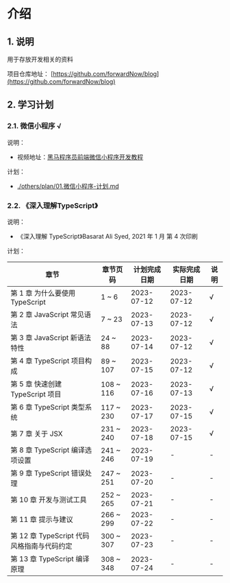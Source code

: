 # 介绍

## 1. 说明

用于存放开发相关的资料

项目仓库地址： [https://github.com/forwardNow/blog](https://github.com/forwardNow/blog)

## 2. 学习计划

### 2.1. 微信小程序 √

说明：

* 视频地址：[黑马程序员前端微信小程序开发教程](https://www.bilibili.com/video/BV1834y1676P)

计划：

* [./others/plan/01.微信小程序-计划.md](./others/plan/01.微信小程序-计划.md)

### 2.2. 《深入理解TypeScript》

说明：

* 《深入理解 TypeScript》Basarat Ali Syed, 2021 年 1 月 第 4 次印刷

计划：

| 章节 | 章节页码 | 计划完成日期 | 实际完成日期 | 说明 |
| ---- | -------- | --------- | ----------- | ---- |
| 第 1 章 为什么要使用 TypeScript | 1 ~ 6 | 2023-07-12 | 2023-07-12 | √ | 
| 第 2 章 JavaScript 常见语法 | 7 ~ 23 | 2023-07-13 | <span class="text-success">2023-07-12</span>  |  √  |
| 第 3 章 JavaScript 新语法特性 | 24 ~ 88 | 2023-07-14 | <span class="text-success">2023-07-12</span>  |  √  |
| 第 4 章 TypeScript 项目构成 | 89 ~ 107 | 2023-07-15 | <span class="text-success">2023-07-12</span>  |  √  |
| 第 5 章 快速创建 TypeScript 项目 | 108 ~ 116 | 2023-07-16 | <span class="text-success">2023-07-13</span>  |  √  |
| 第 6 章 TypeScript 类型系统 | 117 ~ 230 | 2023-07-17 | <span class="text-success">2023-07-15</span>  |  √  |
| 第 7 章 关于 JSX | 231 ~ 240 | 2023-07-18 | <span class="text-success">2023-07-15</span>  |  √  |
| 第 8 章 TypeScript 编译选项设置 | 241 ~ 246 | 2023-07-19 | - | - | 
| 第 9 章 TypeScript 错误处理 | 247 ~ 251 | 2023-07-20 | - | - | 
| 第 10 章 开发与测试工具 | 252 ~ 265 | 2023-07-21 | - | - | 
| 第 11 章 提示与建议 | 266 ~ 299 | 2023-07-22 | - | - | 
| 第 12 章 TypeScript 代码风格指南与代码约定 | 300 ~ 307 | 2023-07-23 | - | - | 
| 第 13 章 TypeScript 编译原理 | 308 ~ 348 | 2023-07-24 | - | - | 
